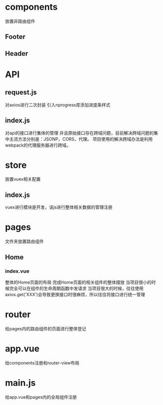 # components
放置非路由组件
## Footer
## Header

# API
## request.js
对axios进行二次封装
引入nprogress库添加进度条样式
## index.js
对api的接口进行集体的管理
并且原始接口存在跨域问题，目前解决跨域问题的集中主流方法分别是：JSONP，CORS，代理。
项目使用的解决跨域办法是利用webpack的代理服务器进行跨域。

# store
放置vuex相关配置
## index.js
vuex进行模块是开发，该js进行整体相关数据的管理注册


# pages
文件夹放置路由组件
## Home
### index.vue
整体的Home页面的布局
完成Home页面的相关组件的整体摆放
当项目很小的时候完全可以在组件的生命周期函数中发请求
当项目很大的时候，往往使用axios.get('XXX')会导致更换接口时很麻烦，所以往往将接口进行统一管理


# router
给pages内的路由组件的页面进行整体登记

# app.vue
给components注册和router-view布局

# main.js
给app.vue和pages内的全局组件注册

